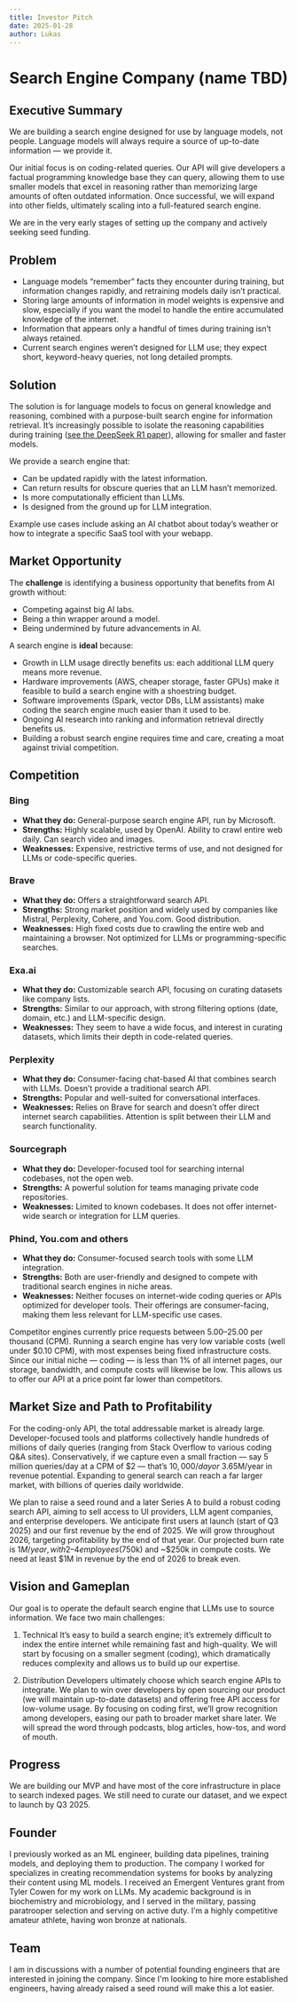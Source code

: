 ```yaml
---
title: Investor Pitch
date: 2025-01-28 
author: Lukas
---
```

# Search Engine Company (name TBD)

## Executive Summary
We are building a search engine designed for use by language models, not people. Language models will always require a source of up-to-date information — we provide it.

Our initial focus is on coding-related queries. Our API will give developers a factual programming knowledge base they can query, allowing them to use smaller models that excel in reasoning rather than memorizing large amounts of often outdated information. Once successful, we will expand into other fields, ultimately scaling into a full-featured search engine.

We are in the very early stages of setting up the company and actively seeking seed funding.

## Problem
- Language models “remember” facts they encounter during training, but information changes rapidly, and retraining models daily isn’t practical.
- Storing large amounts of information in model weights is expensive and slow, especially if you want the model to handle the entire accumulated knowledge of the internet.
- Information that appears only a handful of times during training isn’t always retained.
- Current search engines weren’t designed for LLM use; they expect short, keyword-heavy queries, not long detailed prompts.


## Solution

The solution is for language models to focus on general knowledge and reasoning, combined with a purpose-built search engine for information retrieval. It’s increasingly possible to isolate the reasoning capabilities during training ([see the DeepSeek R1 paper](https://arxiv.org/abs/2501.12948)), allowing for smaller and faster models.

We provide a search engine that:
- Can be updated rapidly with the latest information.
- Can return results for obscure queries that an LLM hasn’t memorized.
- Is more computationally efficient than LLMs.
- Is designed from the ground up for LLM integration.

Example use cases include asking an AI chatbot about today’s weather or how to integrate a specific SaaS tool with your webapp.

## Market Opportunity

The **challenge** is identifying a business opportunity that benefits from AI growth without:
- Competing against big AI labs.
- Being a thin wrapper around a model.
- Being undermined by future advancements in AI.

A search engine is **ideal** because:
- Growth in LLM usage directly benefits us: each additional LLM query means more revenue.
- Hardware improvements (AWS, cheaper storage, faster GPUs) make it feasible to build a search engine with a shoestring budget.
- Software improvements (Spark, vector DBs, LLM assistants) make coding the search engine much easier than it used to be.
- Ongoing AI research into ranking and information retrieval directly benefits us.
- Building a robust search engine requires time and care, creating a moat against trivial competition.


## Competition

### Bing
- **What they do:** General-purpose search engine API, run by Microsoft.
- **Strengths:** Highly scalable, used by OpenAI. Ability to crawl entire web daily. Can search video and images.
- **Weaknesses:** Expensive, restrictive terms of use, and not designed for LLMs or code-specific queries.


### Brave
- **What they do:** Offers a straightforward search API.
- **Strengths:** Strong market position and widely used by companies like Mistral, Perplexity, Cohere, and You.com. Good distribution.
- **Weaknesses:** High fixed costs due to crawling the entire web and maintaining a browser. Not optimized for LLMs or programming-specific searches.


### Exa.ai
- **What they do:** Customizable search API, focusing on curating datasets like company lists.
- **Strengths:** Similar to our approach, with strong filtering options (date, domain, etc.) and LLM-specific design.
- **Weaknesses:** They seem to have a wide focus, and interest in curating datasets, which limits their depth in code-related queries.


### Perplexity
- **What they do:** Consumer-facing chat-based AI that combines search with LLMs. Doesn’t provide a traditional search API.
- **Strengths:** Popular and well-suited for conversational interfaces.
- **Weaknesses:** Relies on Brave for search and doesn’t offer direct internet search capabilities. Attention is split between their LLM and search functionality.


### Sourcegraph
- **What they do:** Developer-focused tool for searching internal codebases, not the open web.
- **Strengths:** A powerful solution for teams managing private code repositories.
- **Weaknesses:** Limited to known codebases. It does not offer internet-wide search or integration for LLM queries.


### Phind, You.com and others
- **What they do:** Consumer-focused search tools with some LLM integration.
- **Strengths:** Both are user-friendly and designed to compete with traditional search engines in niche areas.
- **Weaknesses:** Neither focuses on internet-wide coding queries or APIs optimized for developer tools. Their offerings are consumer-facing, making them less relevant for LLM-specific use cases.

Competitor engines currently price requests between $5.00–$25.00 per thousand (CPM). Running a search engine has very low variable costs (well under $0.10 CPM), with most expenses being fixed infrastructure costs. Since our initial niche — coding — is less than 1% of all internet pages, our storage, bandwidth, and compute costs will likewise be low. This allows us to offer our API at a price point far lower than competitors.

## Market Size and Path to Profitability

For the coding-only API, the total addressable market is already large. Developer-focused tools and platforms collectively handle hundreds of millions of daily queries (ranging from Stack Overflow to various coding Q&A sites). Conservatively, if we capture even a small fraction — say 5 million queries/day at a CPM of $2 — that’s $10,000/day or ~$3.65M/year in revenue potential. Expanding to general search can reach a far larger market, with billions of queries daily worldwide.

We plan to raise a seed round and a later Series A to build a robust coding search API, aiming to sell access to UI providers, LLM agent companies, and enterprise developers. We anticipate first users at launch (start of Q3 2025) and our first revenue by the end of 2025. We will grow throughout 2026, targeting profitability by the end of that year. Our projected burn rate is $1M/year, with 2–4 employees ($750k) and ~$250k in compute costs. We need at least $1M in revenue by the end of 2026 to break even.

## Vision and Gameplan

Our goal is to operate the default search engine that LLMs use to source information. We face two main challenges:

1) Technical
It’s easy to build a search engine; it’s extremely difficult to index the entire internet while remaining fast and high-quality. We will start by focusing on a smaller segment (coding), which dramatically reduces complexity and allows us to build up our expertise.

2) Distribution
Developers ultimately choose which search engine APIs to integrate. We plan to win over developers by open sourcing our product (we will maintain up-to-date datasets) and offering free API access for low-volume usage. By focusing on coding first, we’ll grow recognition among developers, easing our path to broader market share later. We will spread the word through podcasts, blog articles, how-tos, and word of mouth.

## Progress

We are building our MVP and have most of the core infrastructure in place to search indexed pages. We still need to curate our dataset, and we expect to launch by Q3 2025.

## Founder
I previously worked as an ML engineer, building data pipelines, training models, and deploying them to production. The company I worked for specializes in creating recommendation systems for books by analyzing their content using ML models. I received an Emergent Ventures grant from Tyler Cowen for my work on LLMs. My academic background is in biochemistry and microbiology, and I served in the military, passing paratrooper selection and serving on active duty. I’m a highly competitive amateur athlete, having won bronze at nationals.

## Team
I am in discussions with a number of potential founding engineers that are interested in joining the company. Since I'm looking to hire more established engineers, having already raised a seed round will make this a lot easier.